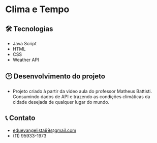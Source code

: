 #  Clima e Tempo


## 🛠 Tecnologias   

- Java Script
- HTML
- CSS
- Weather API

## 🕑 Desenvolvimento do projeto

- Projeto criado à partir da video aula do professor Matheus Battisti. Consumindo dados de API e trazendo as condições climáticas da cidade desejada de qualquer lugar do mundo.



## 📞 Contato
- eduevangelista99@gmail.com
- (11) 95933-1973
